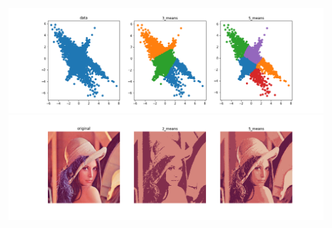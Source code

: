 <img src="https://github.com/mrkmakr/k_means/blob/master/k_means_artificial.png" alt="a" title="a">
<img src="https://github.com/mrkmakr/k_means/blob/master/k_means_lena.png" alt="a" title="a">
